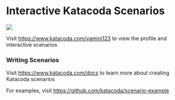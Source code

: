 # Interactive Katacoda Scenarios

[![](http://shields.katacoda.com/katacoda/yamini123/count.svg)](https://www.katacoda.com/yamini123 "Get your profile on Katacoda.com")

Visit https://www.katacoda.com/yamini123 to view the profile and interactive scenarios

### Writing Scenarios
Visit https://www.katacoda.com/docs to learn more about creating Katacoda scenarios

For examples, visit https://github.com/katacoda/scenario-example
